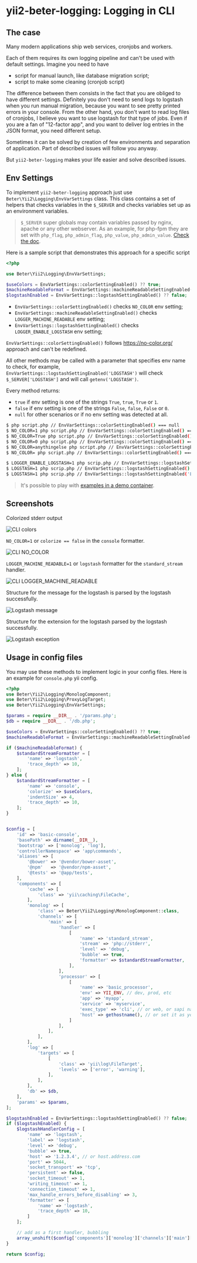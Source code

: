 # yii2-beter-logging: Logging in CLI

## The case

Many modern applications ship web services, cronjobs and workers.

Each of them requires its own logging pipeline and can't be used with default settings. Imagine you need to have

* script for manual launch, like database migration script;
* script to make some cleaning (cronjob script)

The difference between them consists in the fact that you are obliged to have different settings. Definitely you don't
need to send logs to logstash when you run manual migration, because you want to see pretty printed errors in your
console. From the other hand, you don't want to read log files of cronjobs, I believe you want to use logstash for
that type of jobs. Even if you are a fan of "12-factor app", and you want to deliver log entries in the JSON format,
you need different setup.

Sometimes it can be solved by creation of few environments and separation of application. Part of described issues
will follow you anyway.

But `yii2-beter-logging` makes your life easier and solve described issues.

## Env Settings

To implement `yii2-beter-logging` approach just use `Beter\Yii2\Logging\EnvVarSettings` class. This class contains
a set of helpers that checks variables in the `$_SERVER` and checks variables set up as an environment variables.

> `$_SERVER` super globals may contain variables passed by nginx, apache or any other webserver. As an example,
> for php-fpm they are set with `php_flag`, `php_admin_flag`, `php_value`, `php_admin_value`.
> [Check the doc](https://www.php.net/manual/en/install.fpm.configuration.php).

Here is a sample script that demonstrates this approach for a specific script

```php
<?php

use Beter\Yii2\Logging\EnvVarSettings;

$useColors = EnvVarSettings::colorSettingEnabled() ?? true;
$machineReadableFormat = EnvVarSettings::machineReadableSettingEnabled() ?? false;
$logstashEnabled = EnvVarSettings::logstashSettingEnabled() ?? false;
```

* `EnvVarSettings::colorSettingEnabled()` checks `NO_COLOR` env setting;
* `EnvVarSettings::machineReadableSettingEnabled()` checks `LOGGER_MACHINE_READABLE` env setting;
* `EnvVarSettings::logstashSettingEnabled()` checks `LOGGER_ENABLE_LOGSTASH` env setting;

`EnvVarSettings::colorSettingEnabled()` follows https://no-color.org/ approach and can't be redefined.

All other methods may be called with a parameter that specifies env name to check, for example,
`EnvVarSettings::logstashSettingEnabled('LOGSTASH')` will check `$_SERVER['LOGSTASH']` and will call
`getenv('LOGSTASH')`.

Every method returns:
* `true` if env setting is one of the strings `True`, `true`, `True` or `1`.
* `false` if env setting is one of the strings `False`, `false`, `False` or `0`.
* `null` for other scenarios or if no env setting was detected at all.

```bash
$ php script.php // EnvVarSettings::colorSettingEnabled() === null
$ NO_COLOR=1 php script.php // EnvVarSettings::colorSettingEnabled() === true
$ NO_COLOR=True php script.php // EnvVarSettings::colorSettingEnabled() === true
$ NO_COLOR=0 php script.php // EnvVarSettings::colorSettingEnabled() === false
$ NO_COLOR=anythingelse php script.php // EnvVarSettings::colorSettingEnabled() === null
$ NO_COLOR= php script.php // EnvVarSettings::colorSettingEnabled() === null

$ LOGGER_ENABLE_LOGSTASH=1 php scrip.php // EnvVarSettings::logstashSettingEnabled() === true
$ LOGSTASH=1 php scrip.php // EnvVarSettings::logstashSettingEnabled() === false
$ LOGSTASH=1 php scrip.php // EnvVarSettings::logstashSettingEnabled('LOGSTASH') === false
```

> It's possible to play with [examples in a demo container](development-and-testing.md).

## Screenshots

Colorized stderr output

![CLI colors](https://raw.githubusercontent.com/BETER-CO/yii2-beter-logging/master/doc/assets/cli_colors.jpg)

`NO_COLOR=1` or `colorize == false` in the `console` formatter.

![CLI NO_COLOR](https://raw.githubusercontent.com/BETER-CO/yii2-beter-logging/master/doc/assets/cli_no_color.jpg)

`LOGGER_MACHINE_READABLE=1` or `logstash` formatter for the `standard_stream` handler.

![CLI LOGGER_MACHINE_READABLE](https://raw.githubusercontent.com/BETER-CO/yii2-beter-logging/master/doc/assets/cli_machine_readable.jpg)

Structure for the message for the logstash is parsed by the logstash successfully.

![Logstash message](https://raw.githubusercontent.com/BETER-CO/yii2-beter-logging/master/doc/assets/logstash_message.jpg)

Structure for the extension for the logstash parsed by the logstash successfully.

![Logstash exception](https://raw.githubusercontent.com/BETER-CO/yii2-beter-logging/master/doc/assets/logstash_exception.jpg)

## Usage in config files

You may use these methods to implement logic in your config files. Here is an example for `console.php` yii config.

```php
<?php
use Beter\Yii2\Logging\MonologComponent;
use Beter\Yii2\Logging\ProxyLogTarget;
use Beter\Yii2\Logging\EnvVarSettings;

$params = require __DIR__ . '/params.php';
$db = require __DIR__ . '/db.php';

$useColors = EnvVarSettings::colorSettingEnabled() ?? true;
$machineReadableFormat = EnvVarSettings::machineReadableSettingEnabled() ?? false;

if ($machineReadableFormat) {
    $standardStreamFormatter = [
        'name' => 'logstash',
        'trace_depth' => 10,
    ];
} else {
    $standardStreamFormatter = [
        'name' => 'console',
        'colorize' => $useColors,
        'indentSize' => 4,
        'trace_depth' => 10,
    ];
}


$config = [
    'id' => 'basic-console',
    'basePath' => dirname(__DIR__),
    'bootstrap' => ['monolog', 'log'],
    'controllerNamespace' => 'app\commands',
    'aliases' => [
        '@bower' => '@vendor/bower-asset',
        '@npm'   => '@vendor/npm-asset',
        '@tests' => '@app/tests',
    ],
    'components' => [
        'cache' => [
            'class' => 'yii\caching\FileCache',
        ],
        'monolog' => [
            'class' => Beter\Yii2\Logging\MonologComponent::class,
            'channels' => [
                'main' => [
                    'handler' => [
                        [
                            'name' => 'standard_stream',
                            'stream' => 'php://stderr',
                            'level' => 'debug',
                            'bubble' => true,
                            'formatter' => $standardStreamFormatter,
                        ],
                    ],
                    'processor' => [
                        [
                            'name' => 'basic_processor',
                            'env' => YII_ENV, // dev, prod, etc
                            'app' => 'myapp',
                            'service' => 'myservice',
                            'exec_type' => 'cli', // or web, or sapi name
                            'host' => gethostname(), // or set it as you want
                        ]
                    ],
                ],
            ],
        ],
        'log' => [
            'targets' => [
                [
                    'class' => 'yii\log\FileTarget',
                    'levels' => ['error', 'warning'],
                ],
            ],
        ],
        'db' => $db,
    ],
    'params' => $params,
];

$logstashEnabled = EnvVarSettings::logstashSettingEnabled() ?? false;
if ($logstashEnabled) {
    $logstashHandlerConfig = [
        'name' => 'logstash',
        'label' => 'logstash',
        'level' => 'debug',
        'bubble' => true,
        'host' => '1.2.3.4', // or host.address.com
        'port' => 5044,
        'socket_transport' => 'tcp',
        'persistent' => false,
        'socket_timeout' => 1,
        'writing_timeout' => 1,
        'connection_timeout' => 1,
        'max_handle_errors_before_disabling' => 3,
        'formatter' => [
            'name' => 'logstash',
            'trace_depth' => 10,
        ]
    ];

    // add as a first handler, bubbling
    array_unshift($config['components']['monolog']['channels']['main']['handler'], $logstashHandlerConfig);
}

return $config;

```
